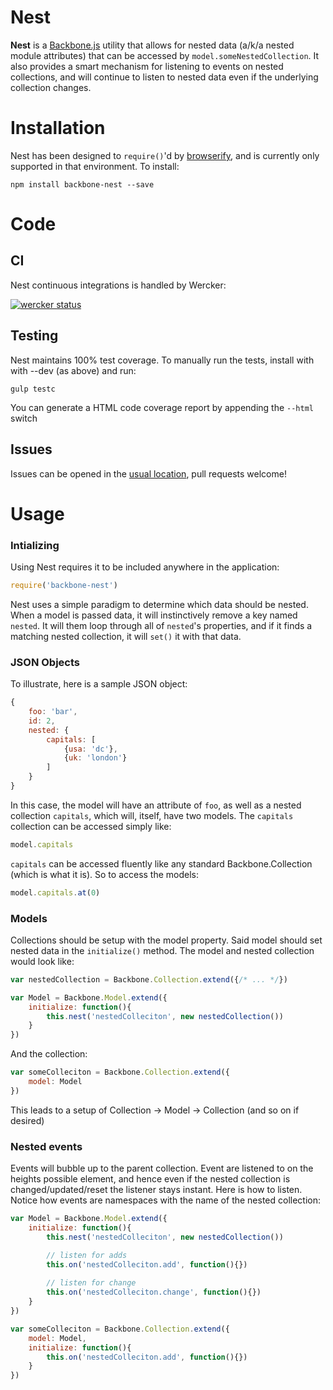 # Nest
**Nest** is a [Backbone.js](http://backbonejs.org/) utility that allows for nested data
(a/k/a nested module attributes) that can be accessed by `model.someNestedCollection`. It also provides a smart mechanism for listening to events on nested collections, and will continue to listen to nested data even if the underlying collection changes.

# Installation

Nest has been designed to `require()`'d by [browserify](http://browserify.org/),
and is currently only supported in that environment. To install:

```
npm install backbone-nest --save
```

# Code

## CI
Nest continuous integrations is handled by Wercker:

[![wercker status](https://app.wercker.com/status/8aa67dbf948a32aaac56180aac9798e6/s "wercker status")](https://app.wercker.com/project/bykey/8aa67dbf948a32aaac56180aac9798e6)

## Testing
Nest maintains 100% test coverage. To manually run the tests, install with with --dev (as above) and run:

```
gulp testc
```

You can generate a HTML code coverage report by appending the `--html` switch

## Issues
Issues can be opened in the [usual location](https://github.com/mbrevda/backbone-nest/issues), pull requests welcome!

# Usage
### Intializing
Using Nest requires it to be included anywhere in the application:

```js
require('backbone-nest')
```

Nest uses a simple paradigm to determine which data should be nested. When a model is passed data, it will instinctively remove a key named `nested`. It will them loop through all of `nested`'s properties, and if it finds a matching nested collection, it will `set()` it with that data.


### JSON Objects

To illustrate, here is a sample JSON object:

```js
{
    foo: 'bar',
    id: 2,
    nested: {
        capitals: [
            {usa: 'dc'},
            {uk: 'london'}
        ]
    }
}

```

In this case, the model will have an attribute of `foo`, as well as a nested collection `capitals`, which will, itself, have two models. The `capitals` collection can be accessed simply like:

```js
model.capitals
```

`capitals` can be accessed fluently like any standard Backbone.Collection (which is what it is). So to access the models:

```js
model.capitals.at(0)
```
### Models
Collections should be setup with the model property. Said model should set nested data in the `initialize()` method. The model and nested collection would look like:


```js
var nestedCollection = Backbone.Collection.extend({/* ... */})

var Model = Backbone.Model.extend({
    initialize: function(){
        this.nest('nestedColleciton', new nestedCollection())    
    }
})
```

And the collection:

```js
var someColleciton = Backbone.Collection.extend({
    model: Model
})
```

This leads to a setup of Collection -> Model -> Collection (and so on if desired)

### Nested events
Events will bubble up to the parent collection. Event are listened to on the heights possible element, and hence even if the nested collection is changed/updated/reset the listener stays instant. Here is how to listen. Notice how events are namespaces with the name of the nested collection:

```js
var Model = Backbone.Model.extend({
    initialize: function(){
        this.nest('nestedColleciton', new nestedCollection())    

        // listen for adds
        this.on('nestedColleciton.add', function(){})
        
        // listen for change
        this.on('nestedColleciton.change', function(){})
    }
})
```

```js
var someColleciton = Backbone.Collection.extend({
    model: Model,
    initialize: function(){
        this.on('nestedColleciton.add', function(){})
    }
})
```

